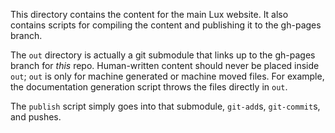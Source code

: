 This directory contains the content for the main Lux website.
It also contains scripts for compiling the content and publishing it to the gh-pages branch.

The `out` directory is actually a git submodule that links up to the gh-pages branch for *this* repo.
Human-written content should never be placed inside `out`; `out` is only for machine generated or
machine moved files.  For example, the documentation generation script throws the files directly
in `out`.

The `publish` script simply goes into that submodule, `git-add`s, `git-commit`s, and pushes.
